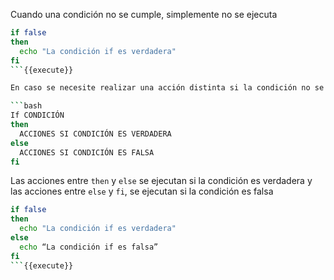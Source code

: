 Cuando una condición no se cumple, simplemente no se ejecuta
```bash
if false
then
  echo "La condición if es verdadera"
fi
```{{execute}}

En caso se necesite realizar una acción distinta si la condición no se cumple, se hace uso de la instrucción `else`

```bash
If CONDICIÓN
then
  ACCIONES SI CONDICIÓN ES VERDADERA
else
  ACCIONES SI CONDICIÓN ES FALSA
fi
```

Las acciones entre `then` y `else` se ejecutan si la condición es verdadera y las acciones entre `else` y `fi`, se ejecutan si la condición es falsa

```bash
if false
then
  echo "La condición if es verdadera"
else
  echo “La condición if es falsa”
fi
```{{execute}}
